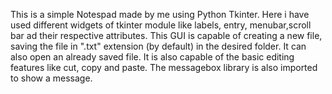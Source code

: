 This is a simple Notespad made by me using Python Tkinter. Here i have used different widgets of tkinter module like labels, entry, menubar,scroll bar ad their respective attributes.
This GUI is capable of creating a new file, saving the file in ".txt" extension (by default) in the desired folder. It can also open an already saved file.
It is also capable of the basic editing features like cut, copy and paste.
The messagebox library is also imported to show a message.
